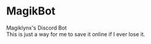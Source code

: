 # MagikBot
Magiklynx's Discord Bot  
This is just a way for me to save it online if I ever lose it.

